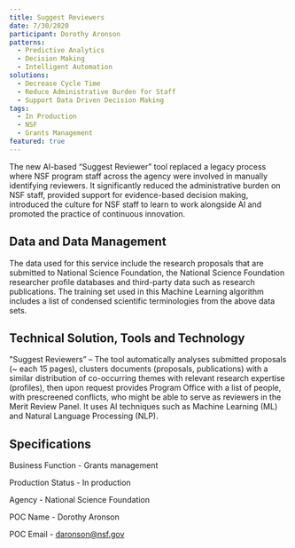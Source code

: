 ```yaml
---
title: Suggest Reviewers
date: 7/30/2020
participant: Dorothy Aronson
patterns:
  - Predictive Analytics
  - Decision Making
  - Intelligent Automation
solutions:
  - Decrease Cycle Time
  - Reduce Administrative Burden for Staff
  - Support Data Driven Decision Making
tags:
  - In Production
  - NSF
  - Grants Management
featured: true
---
```

The new AI-based “Suggest Reviewer” tool replaced a legacy process where NSF program staff across the agency were involved in manually identifying reviewers. It significantly reduced the administrative burden on NSF staff, provided support for evidence-based decision making, introduced the culture for NSF staff to learn to work alongside AI and promoted the practice of continuous innovation.

## Data and Data Management

The data used for this service include the research proposals that are submitted to National Science Foundation, the National Science Foundation researcher profile databases and third-party data such as research publications. The training set used in this Machine Learning algorithm includes a list of condensed scientific terminologies from the above data sets.

## Technical Solution, Tools and Technology

"Suggest Reviewers” – The tool automatically analyses submitted proposals (~ each 15 pages), clusters documents (proposals, publications) with a similar distribution of co-occurring themes with relevant research expertise (profiles), then upon request provides Program Office with a list of people, with prescreened conflicts, who might be able to serve as reviewers in the Merit Review Panel. It uses AI techniques such as Machine Learning (ML) and Natural Language Processing (NLP).

## Specifications

Business Function - Grants management

Production Status - In production

Agency - National Science Foundation

POC Name - Dorothy Aronson

POC Email - daronson@nsf.gov